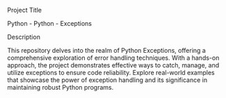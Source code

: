 Project Title

Python - Python - Exceptions

Description

This repository delves into the realm of Python Exceptions, offering a comprehensive exploration of error handling techniques. With a hands-on approach, the project demonstrates effective ways to catch, manage, and utilize exceptions to ensure code reliability. Explore real-world examples that showcase the power of exception handling and its significance in maintaining robust Python programs.
